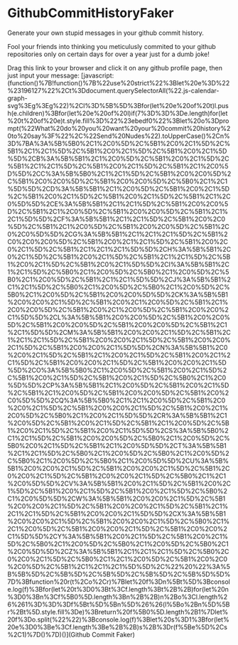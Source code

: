 # GithubCommitHistoryFaker
Generate your own stupid messages in your github commit history.

Fool your friends into thinking you meticulusly commited to your github repositories only on certain days for over a year just for a dumb joke!

Drag this link to your browser and click it on any github profile page, then just input your message: [javascript:(function()%7B!function()%7B%22use%20strict%22%3Blet%20e%3D%22%23196127%22%2Ct%3Ddocument.querySelectorAll(%22.js-calendar-graph-svg%3Eg%3Eg%22)%2Cl%3D%5B%5D%3Bfor(let%20e%20of%20t)l.push(e.children)%3Bfor(let%20e%20of%20l)if(7%3D%3D%3De.length)for(let%20t%20of%20e)t.style.fill%3D%22%23ebedf0%22%3Blet%20o%3Dprompt(%22What%20do%20you%20want%20your%20commit%20history%20to%20say%3F%22%2C%22Send%20Nudes%22).toUpperCase()%2Cn%3D%7BA%3A%5B%5B0%2C1%2C0%5D%2C%5B1%2C0%2C1%5D%2C%5B1%2C1%2C1%5D%2C%5B1%2C0%2C1%5D%2C%5B1%2C0%2C1%5D%5D%2CB%3A%5B%5B1%2C1%2C0%5D%2C%5B1%2C0%2C1%5D%2C%5B1%2C1%2C1%5D%2C%5B1%2C0%2C1%5D%2C%5B1%2C1%2C0%5D%5D%2CC%3A%5B%5B0%2C1%2C1%5D%2C%5B1%2C0%2C0%5D%2C%5B1%2C0%2C0%5D%2C%5B1%2C0%2C0%5D%2C%5B0%2C1%2C1%5D%5D%2CD%3A%5B%5B1%2C1%2C0%5D%2C%5B1%2C0%2C1%5D%2C%5B1%2C0%2C1%5D%2C%5B1%2C0%2C1%5D%2C%5B1%2C1%2C0%5D%5D%2CE%3A%5B%5B1%2C1%2C1%5D%2C%5B1%2C0%2C0%5D%2C%5B1%2C1%2C0%5D%2C%5B1%2C0%2C0%5D%2C%5B1%2C1%2C1%5D%5D%2CF%3A%5B%5B1%2C1%2C1%5D%2C%5B1%2C0%2C0%5D%2C%5B1%2C1%2C0%5D%2C%5B1%2C0%2C0%5D%2C%5B1%2C0%2C0%5D%5D%2CG%3A%5B%5B1%2C1%2C1%2C1%5D%2C%5B1%2C0%2C0%2C0%5D%2C%5B1%2C0%2C1%2C1%5D%2C%5B1%2C0%2C0%2C1%5D%2C%5B1%2C1%2C1%2C1%5D%5D%2CH%3A%5B%5B1%2C0%2C1%5D%2C%5B1%2C0%2C1%5D%2C%5B1%2C1%2C1%5D%2C%5B1%2C0%2C1%5D%2C%5B1%2C0%2C1%5D%5D%2CI%3A%5B%5B1%2C1%2C1%5D%2C%5B0%2C1%2C0%5D%2C%5B0%2C1%2C0%5D%2C%5B0%2C1%2C0%5D%2C%5B1%2C1%2C1%5D%5D%2CJ%3A%5B%5B1%2C1%2C1%5D%2C%5B0%2C1%2C0%5D%2C%5B0%2C1%2C0%5D%2C%5B0%2C1%2C0%5D%2C%5B1%2C0%2C0%5D%5D%2CK%3A%5B%5B1%2C0%2C0%2C1%5D%2C%5B1%2C0%2C1%2C0%5D%2C%5B1%2C1%2C0%2C0%5D%2C%5B1%2C0%2C1%2C0%5D%2C%5B1%2C0%2C0%2C1%5D%5D%2CL%3A%5B%5B1%2C0%2C0%5D%2C%5B1%2C0%2C0%5D%2C%5B1%2C0%2C0%5D%2C%5B1%2C0%2C0%5D%2C%5B1%2C1%2C1%5D%5D%2CM%3A%5B%5B1%2C0%2C0%2C1%5D%2C%5B1%2C1%2C1%2C1%5D%2C%5B1%2C0%2C0%2C1%5D%2C%5B1%2C0%2C0%2C1%5D%2C%5B1%2C0%2C0%2C1%5D%5D%2CN%3A%5B%5B1%2C0%2C0%2C1%5D%2C%5B1%2C1%2C0%2C1%5D%2C%5B1%2C0%2C1%2C1%5D%2C%5B1%2C0%2C0%2C1%5D%2C%5B1%2C0%2C0%2C1%5D%5D%2CO%3A%5B%5B0%2C1%2C0%5D%2C%5B1%2C0%2C1%5D%2C%5B1%2C0%2C1%5D%2C%5B1%2C0%2C1%5D%2C%5B0%2C1%2C0%5D%5D%2CP%3A%5B%5B1%2C1%2C0%5D%2C%5B1%2C0%2C1%5D%2C%5B1%2C1%2C0%5D%2C%5B1%2C0%2C0%5D%2C%5B1%2C0%2C0%5D%5D%2CQ%3A%5B%5B0%2C1%2C1%2C0%5D%2C%5B1%2C0%2C0%2C1%5D%2C%5B1%2C0%2C0%2C1%5D%2C%5B1%2C0%2C1%2C0%5D%2C%5B0%2C1%2C0%2C1%5D%5D%2CR%3A%5B%5B1%2C1%2C0%5D%2C%5B1%2C0%2C1%5D%2C%5B1%2C1%2C0%5D%2C%5B1%2C0%2C1%5D%2C%5B1%2C0%2C1%5D%5D%2CS%3A%5B%5B0%2C1%2C1%5D%2C%5B1%2C0%2C0%5D%2C%5B0%2C1%2C0%5D%2C%5B0%2C0%2C1%5D%2C%5B1%2C1%2C0%5D%5D%2CT%3A%5B%5B1%2C1%2C1%5D%2C%5B0%2C1%2C0%5D%2C%5B0%2C1%2C0%5D%2C%5B0%2C1%2C0%5D%2C%5B0%2C1%2C0%5D%5D%2CU%3A%5B%5B1%2C0%2C0%2C1%5D%2C%5B1%2C0%2C0%2C1%5D%2C%5B1%2C0%2C0%2C1%5D%2C%5B1%2C0%2C0%2C1%5D%2C%5B0%2C1%2C1%2C0%5D%5D%2CV%3A%5B%5B1%2C0%2C1%5D%2C%5B1%2C0%2C1%5D%2C%5B1%2C0%2C1%5D%2C%5B1%2C0%2C1%5D%2C%5B0%2C1%2C0%5D%5D%2CW%3A%5B%5B1%2C0%2C0%2C1%5D%2C%5B1%2C0%2C0%2C1%5D%2C%5B1%2C0%2C0%2C1%5D%2C%5B1%2C1%2C1%2C1%5D%2C%5B1%2C0%2C0%2C1%5D%5D%2CX%3A%5B%5B1%2C0%2C0%2C1%5D%2C%5B1%2C0%2C0%2C1%5D%2C%5B0%2C1%2C1%2C0%5D%2C%5B1%2C0%2C0%2C1%5D%2C%5B1%2C0%2C0%2C1%5D%5D%2CY%3A%5B%5B1%2C0%2C1%5D%2C%5B1%2C0%2C1%5D%2C%5B0%2C1%2C0%5D%2C%5B0%2C1%2C0%5D%2C%5B0%2C1%2C0%5D%5D%2CZ%3A%5B%5B1%2C1%2C1%2C1%5D%2C%5B0%2C0%2C0%2C1%5D%2C%5B0%2C1%2C1%2C0%5D%2C%5B1%2C0%2C0%2C0%5D%2C%5B1%2C1%2C1%2C1%5D%5D%2C%22%20%22%3A%5B%5B%5D%2C%5B%5D%2C%5B%5D%2C%5B%5D%2C%5B%5D%5D%7D%3Bfunction%20r(t%2Co%2Cr)%7Blet%20f%3Dn%5Bt%5D%3Bconsole.log(f)%3Bfor(let%20t%3D0%3Bt%3Cf.length%3Bt%2B%2B)for(let%20n%3D0%3Bn%3Cf%5B0%5D.length%3Bn%2B%2B)n%2Bo%3Cl.length%26%261%3D%3D%3Df%5Bt%5D%5Bn%5D%26%26(l%5Bo%2Bn%5D%5Br%2Bt%5D.style.fill%3De)%3Breturn%20f%5B0%5D.length%2B1%7Dlet%20f%3Do.split(%22%22)%3Bconsole.log(f)%3Blet%20s%3D1%3Bfor(let%20e%3D0%3Be%3Cf.length%3Be%2B%2B)s%2B%3Dr(f%5Be%5D%2Cs%2C1)%7D()%7D)()](Github Commit Faker)
